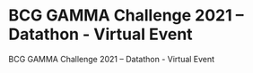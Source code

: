 # BCG GAMMA Challenge 2021 – Datathon - Virtual Event
BCG GAMMA Challenge 2021 – Datathon - Virtual Event
